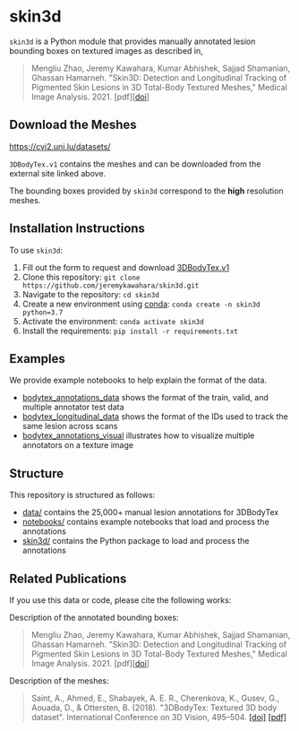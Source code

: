 # skin3d

`skin3d` is a Python module that provides manually annotated lesion bounding boxes on textured images as described in,

> Mengliu Zhao, Jeremy Kawahara, Kumar Abhishek, Sajjad Shamanian, Ghassan Hamarneh. "Skin3D: Detection and Longitudinal Tracking of Pigmented Skin Lesions in 3D Total-Body Textured Meshes," Medical Image Analysis. 2021. [pdf][[doi](https://doi.org/10.1016/j.media.2021.102329)]

## Download the Meshes

https://cvi2.uni.lu/datasets/

`3DBodyTex.v1` contains the meshes and can be downloaded from the external site linked above. 

The bounding boxes provided by `skin3d` correspond to the <b>high</b> resolution meshes.

## Installation Instructions

To use `skin3d`:

1. Fill out the form to request and download [3DBodyTex.v1](https://cvi2.uni.lu/datasets/)
2. Clone this repository: `git clone https://github.com/jeremykawahara/skin3d.git`
3. Navigate to the repository: `cd skin3d`
4. Create a new environment using [conda](https://docs.conda.io/projects/conda/en/latest/user-guide/tasks/manage-environments.html#creating-an-environment-with-commands): `conda create -n skin3d python=3.7`
5. Activate the environment: `conda activate skin3d`
6. Install the requirements: `pip install -r requirements.txt`

## Examples

We provide example notebooks to help explain the format of the data.

- [bodytex_annotations_data](https://github.com/jeremykawahara/skin3d/blob/master/notebooks/bodytex_annotations_data.ipynb) shows the format of the train, valid, and multiple annotator test data
- [bodytex_longitudinal_data](https://github.com/jeremykawahara/skin3d/blob/master/notebooks/bodytex_longitudinal_data.ipynb) shows the format of the IDs used to track the same lesion across scans
- [bodytex_annotations_visual](https://github.com/jeremykawahara/skin3d/blob/master/notebooks/bodytex_annotations_visual.ipynb) illustrates how to visualize multiple annotators on a texture image 

## Structure

This repository is structured as follows:

- [data/](https://github.com/jeremykawahara/skin3d/tree/master/data) contains the 25,000+ manual lesion annotations for 3DBodyTex
- [notebooks/](https://github.com/jeremykawahara/skin3d/tree/master/notebooks) contains example notebooks that load and process the annotations
- [skin3d/](https://github.com/jeremykawahara/skin3d/tree/master/skin3d) contains the Python package to load and process the annotations

## Related Publications
If you use this data or code, please cite the following works:

Description of the annotated bounding boxes:
> Mengliu Zhao, Jeremy Kawahara, Kumar Abhishek, Sajjad Shamanian, Ghassan Hamarneh. "Skin3D: Detection and Longitudinal Tracking of Pigmented Skin Lesions in 3D Total-Body Textured Meshes," Medical Image Analysis. 2021. [pdf][[doi](https://doi.org/10.1016/j.media.2021.102329)]

Description of the meshes:
> Saint, A., Ahmed, E., Shabayek, A. E. R., Cherenkova, K., Gusev, G., Aouada, D., & Ottersten, B. (2018). "3DBodyTex: Textured 3D body dataset". International Conference on 3D Vision, 495–504. [[doi]](https://doi.org/10.1109/3DV.2018.00063) [[pdf]](https://core.ac.uk/download/pdf/162022926.pdf)
